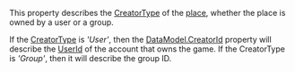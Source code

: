 This property describes the [CreatorType](https://developer.roblox.com/en-us/api-reference/enum/CreatorType) of the [place](https://developer.roblox.com/en-us/articles/place), whether the place is owned by a user or a group.

If the [CreatorType](https://developer.roblox.com/en-us/api-reference/enum/CreatorType) is _'User'_, then the [DataModel.CreatorId](https://developer.roblox.com/en-us/api-reference/property/DataModel/CreatorId) property will describe the [UserId](https://developer.roblox.com/en-us/api-reference/property/Player/UserId) of the account that owns the game. If the CreatorType is _'Group'_, then it will describe the group ID.